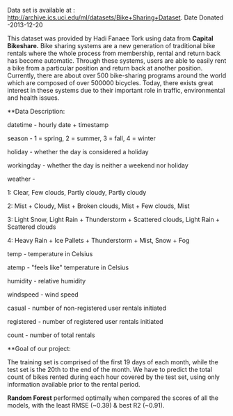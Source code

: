 Data set is available at : http://archive.ics.uci.edu/ml/datasets/Bike+Sharing+Dataset. Date Donated -2013-12-20





This dataset was provided by Hadi Fanaee Tork using data from **Capital Bikeshare.**
Bike sharing systems are a new generation of traditional bike rentals where the whole process from membership, rental and return back has become automatic. Through these systems, users are able to easily rent a bike from a particular position and return back at another position. 
Currently, there are about over 500 bike-sharing programs around the world which are composed of over 500000 bicycles. 
Today, there exists great interest in these systems due to their important role in traffic, environmental and health issues.






**Data Description:

datetime - hourly date + timestamp

season -  1 = spring, 2 = summer, 3 = fall, 4 = winter 

holiday - whether the day is considered a holiday

workingday - whether the day is neither a weekend nor holiday

weather -

1: Clear, Few clouds, Partly cloudy, Partly cloudy

2: Mist + Cloudy, Mist + Broken clouds, Mist + Few clouds, Mist

3: Light Snow, Light Rain + Thunderstorm + Scattered clouds, Light Rain + Scattered clouds

4: Heavy Rain + Ice Pallets + Thunderstorm + Mist, Snow + Fog 

temp - temperature in Celsius

atemp - "feels like" temperature in Celsius

humidity - relative humidity

windspeed - wind speed

casual - number of non-registered user rentals initiated

registered - number of registered user rentals initiated

count - number of total rentals






**Goal of our project:

The training set is comprised of the first 19 days of each month, while the test set is the 20th to the end of the month. We have to predict the total count of bikes rented during each hour covered by the test set, using only information available prior to the rental period.


**Random Forest** performed optimally when compared the scores of all the models, with the least RMSE (~0.39) & best R2 (~0.91).
